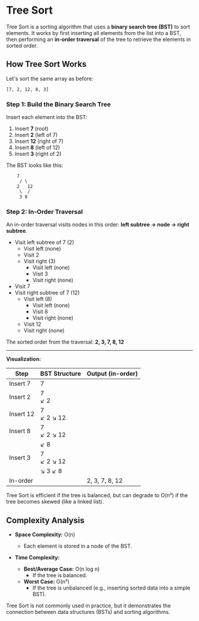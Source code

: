 # Tree Sort

Tree Sort is a sorting algorithm that uses a **binary search tree (BST)** to sort elements. It works by first inserting all elements from the list into a BST, then performing an **in-order traversal** of the tree to retrieve the elements in sorted order.

## How Tree Sort Works

Let's sort the same array as before:

```
[7, 2, 12, 8, 3]
```

### Step 1: Build the Binary Search Tree

Insert each element into the BST:

1. Insert **7** (root)
2. Insert **2** (left of 7)
3. Insert **12** (right of 7)
4. Insert **8** (left of 12)
5. Insert **3** (right of 2)

The BST looks like this:

```
    7
     / \
    2   12
     \  /
     3 8
```

### Step 2: In-Order Traversal

An in-order traversal visits nodes in this order: **left subtree → node → right subtree**.

- Visit left subtree of 7 (2)
  - Visit left (none)
  - Visit 2
  - Visit right (3)
    - Visit left (none)
    - Visit 3
    - Visit right (none)
- Visit 7
- Visit right subtree of 7 (12)
  - Visit left (8)
    - Visit left (none)
    - Visit 8
    - Visit right (none)
  - Visit 12
  - Visit right (none)

The sorted order from the traversal: **2, 3, 7, 8, 12**

---

**Visualization:**

| Step         | BST Structure                | Output (in-order) |
| ------------ | --------------------------- | ----------------- |
| Insert 7     | 7                           |                   |
| Insert 2     | 7<br>↙️ 2                    |                   |
| Insert 12    | 7<br>↙️ 2  ↘️ 12              |                   |
| Insert 8     | 7<br>↙️ 2  ↘️ 12<br>         |                   |
|              |           ↙️ 8               |                   |
| Insert 3     | 7<br>↙️ 2  ↘️ 12<br>         |                   |
|              |   ↘️ 3     ↙️ 8              |                   |
| In-order     |                             | 2, 3, 7, 8, 12    |

Tree Sort is efficient if the tree is balanced, but can degrade to O(n²) if the tree becomes skewed (like a linked list).

## Complexity Analysis

- **Space Complexity:** O(n)
  - Each element is stored in a node of the BST.

- **Time Complexity:**
  - **Best/Average Case:** O(n log n)
    - If the tree is balanced.
  - **Worst Case:** O(n²)
    - If the tree is unbalanced (e.g., inserting sorted data into a simple BST).

Tree Sort is not commonly used in practice, but it demonstrates the connection between data structures (BSTs) and sorting algorithms.